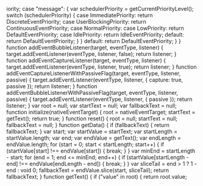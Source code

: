 iority;
            case "message": {
              var schedulerPriority = getCurrentPriorityLevel();
              switch (schedulerPriority) {
                case ImmediatePriority:
                  return DiscreteEventPriority;
                case UserBlockingPriority:
                  return ContinuousEventPriority;
                case NormalPriority:
                case LowPriority:
                  return DefaultEventPriority;
                case IdlePriority:
                  return IdleEventPriority;
                default:
                  return DefaultEventPriority;
              }
            }
            default:
              return DefaultEventPriority;
          }
        }
        function addEventBubbleListener(target, eventType, listener) {
          target.addEventListener(eventType, listener, false);
          return listener;
        }
        function addEventCaptureListener(target, eventType, listener) {
          target.addEventListener(eventType, listener, true);
          return listener;
        }
        function addEventCaptureListenerWithPassiveFlag(target, eventType, listener, passive) {
          target.addEventListener(eventType, listener, {
            capture: true,
            passive
          });
          return listener;
        }
        function addEventBubbleListenerWithPassiveFlag(target, eventType, listener, passive) {
          target.addEventListener(eventType, listener, {
            passive
          });
          return listener;
        }
        var root = null;
        var startText = null;
        var fallbackText = null;
        function initialize(nativeEventTarget) {
          root = nativeEventTarget;
          startText = getText();
          return true;
        }
        function reset() {
          root = null;
          startText = null;
          fallbackText = null;
        }
        function getData() {
          if (fallbackText) {
            return fallbackText;
          }
          var start;
          var startValue = startText;
          var startLength = startValue.length;
          var end;
          var endValue = getText();
          var endLength = endValue.length;
          for (start = 0; start < startLength; start++) {
            if (startValue[start] !== endValue[start]) {
              break;
            }
          }
          var minEnd = startLength - start;
          for (end = 1; end <= minEnd; end++) {
            if (startValue[startLength - end] !== endValue[endLength - end]) {
              break;
            }
          }
          var sliceTail = end > 1 ? 1 - end : void 0;
          fallbackText = endValue.slice(start, sliceTail);
          return fallbackText;
        }
        function getText() {
          if ("value" in root) {
            return root.value;
   